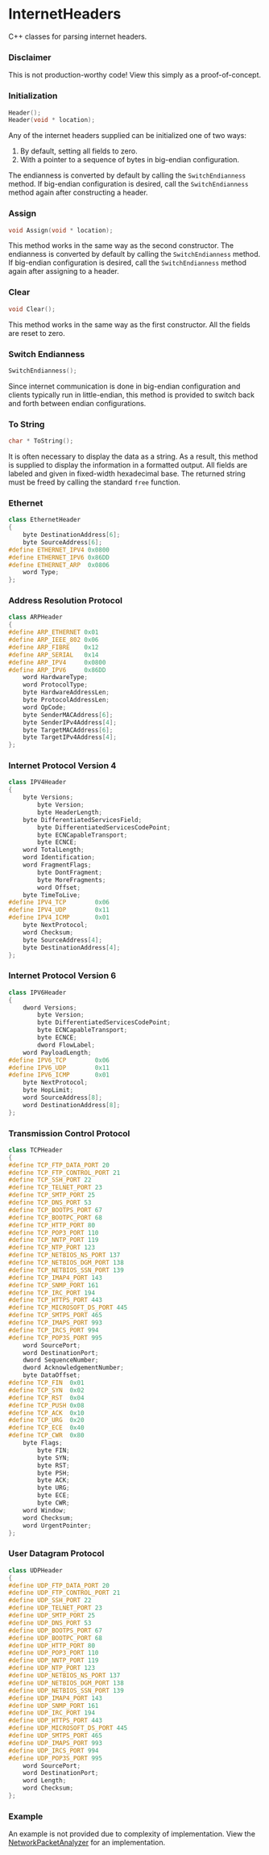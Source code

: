 # InternetHeaders
C++ classes for parsing internet headers.

### Disclaimer
This is not production-worthy code! View this simply as a proof-of-concept.

### Initialization
```C++
Header();
Header(void * location);
```
Any of the internet headers supplied can be initialized one of two ways:

 1. By default, setting all fields to zero.
 2. With a pointer to a sequence of bytes in big-endian configuration.

The endianness is converted by default by calling the `SwitchEndianness` method. If big-endian configuration is desired, call the `SwitchEndianness` method again after constructing a header.

### Assign
```C++
void Assign(void * location);
```
This method works in the same way as the second constructor. The endianness is converted by default by calling the `SwitchEndianness` method. If big-endian configuration is desired, call the `SwitchEndianness` method again after assigning to a header.

### Clear
```C++
void Clear();
```
This method works in the same way as the first constructor. All the fields are reset to zero.

### Switch Endianness
```C++
SwitchEndianness();
```
Since internet communication is done in big-endian configuration and clients typically run in little-endian, this method is provided to switch back and forth between endian configurations.

### To String
```C++
char * ToString();
```
It is often necessary to display the data as a string. As a result, this method is supplied to display the information in a formatted output. All fields are labeled and given in fixed-width hexadecimal base. The returned string must be freed by calling the standard `free` function.

### Ethernet
```C++
class EthernetHeader
{
	byte DestinationAddress[6];
	byte SourceAddress[6];
#define ETHERNET_IPV4 0x0800
#define ETHERNET_IPV6 0x86DD
#define ETHERNET_ARP  0x0806
	word Type;
};
```

### Address Resolution Protocol
```C++
class ARPHeader
{
#define ARP_ETHERNET 0x01
#define ARP_IEEE_802 0x06
#define ARP_FIBRE    0x12
#define ARP_SERIAL   0x14
#define ARP_IPV4	 0x0800
#define ARP_IPV6	 0x86DD
	word HardwareType;
	word ProtocolType;
	byte HardwareAddressLen;
	byte ProtocolAddressLen;
	word OpCode;
	byte SenderMACAddress[6];
	byte SenderIPv4Address[4];
	byte TargetMACAddress[6];
	byte TargetIPv4Address[4];
};
```

### Internet Protocol Version 4
```C++
class IPV4Header
{
	byte Versions;
		byte Version;
		byte HeaderLength;
	byte DifferentiatedServicesField;
		byte DifferentiatedServicesCodePoint;
		byte ECNCapableTransport;
		byte ECNCE;
	word TotalLength;
	word Identification;
	word FragmentFlags;
		byte DontFragment;
		byte MoreFragments;
		word Offset;
	byte TimeToLive;
#define IPV4_TCP		0x06
#define IPV4_UDP		0x11
#define IPV4_ICMP		0x01
	byte NextProtocol;
	word Checksum;
	byte SourceAddress[4];
	byte DestinationAddress[4];
};
```

### Internet Protocol Version 6
```C++
class IPV6Header
{
	dword Versions;
		byte Version;
		byte DifferentiatedServicesCodePoint;
		byte ECNCapableTransport;
		byte ECNCE;
		dword FlowLabel;
	word PayloadLength;
#define IPV6_TCP		0x06
#define IPV6_UDP		0x11
#define IPV6_ICMP		0x01
	byte NextProtocol;
	byte HopLimit;
	word SourceAddress[8];
	word DestinationAddress[8];
};
```

### Transmission Control Protocol
```C++
class TCPHeader
{
#define TCP_FTP_DATA_PORT 20
#define TCP_FTP_CONTROL_PORT 21
#define TCP_SSH_PORT 22
#define TCP_TELNET_PORT 23
#define TCP_SMTP_PORT 25
#define TCP_DNS_PORT 53
#define TCP_BOOTPS_PORT 67
#define TCP_BOOTPC_PORT 68
#define TCP_HTTP_PORT 80
#define TCP_POP3_PORT 110
#define TCP_NNTP_PORT 119
#define TCP_NTP_PORT 123
#define TCP_NETBIOS_NS_PORT 137
#define TCP_NETBIOS_DGM_PORT 138
#define TCP_NETBIOS_SSN_PORT 139
#define TCP_IMAP4_PORT 143
#define TCP_SNMP_PORT 161
#define TCP_IRC_PORT 194
#define TCP_HTTPS_PORT 443
#define TCP_MICROSOFT_DS_PORT 445
#define TCP_SMTPS_PORT 465
#define TCP_IMAPS_PORT 993
#define TCP_IRCS_PORT 994
#define TCP_POP3S_PORT 995
	word SourcePort;
	word DestinationPort;
	dword SequenceNumber;
	dword AcknowledgementNumber;
	byte DataOffset;
#define TCP_FIN  0x01
#define TCP_SYN  0x02
#define TCP_RST  0x04
#define TCP_PUSH 0x08
#define TCP_ACK  0x10
#define TCP_URG  0x20
#define TCP_ECE  0x40
#define TCP_CWR  0x80
	byte Flags;
		byte FIN;
		byte SYN;
		byte RST;
		byte PSH;
		byte ACK;
		byte URG;
		byte ECE;
		byte CWR;
	word Window;
	word Checksum;
	word UrgentPointer;
};
```

### User Datagram Protocol
```C++
class UDPHeader
{
#define UDP_FTP_DATA_PORT 20
#define UDP_FTP_CONTROL_PORT 21
#define UDP_SSH_PORT 22
#define UDP_TELNET_PORT 23
#define UDP_SMTP_PORT 25
#define UDP_DNS_PORT 53
#define UDP_BOOTPS_PORT 67
#define UDP_BOOTPC_PORT 68
#define UDP_HTTP_PORT 80
#define UDP_POP3_PORT 110
#define UDP_NNTP_PORT 119
#define UDP_NTP_PORT 123
#define UDP_NETBIOS_NS_PORT 137
#define UDP_NETBIOS_DGM_PORT 138
#define UDP_NETBIOS_SSN_PORT 139
#define UDP_IMAP4_PORT 143
#define UDP_SNMP_PORT 161
#define UDP_IRC_PORT 194
#define UDP_HTTPS_PORT 443
#define UDP_MICROSOFT_DS_PORT 445
#define UDP_SMTPS_PORT 465
#define UDP_IMAPS_PORT 993
#define UDP_IRCS_PORT 994
#define UDP_POP3S_PORT 995
	word SourcePort;
	word DestinationPort;
	word Length;
	word Checksum;
};
```
### Example
An example is not provided due to complexity of implementation. View the [NetworkPacketAnalyzer](https://github.com/robertdurfee/networkpacketanalyzer) for an implementation.
